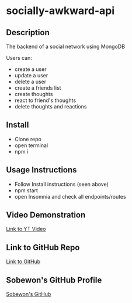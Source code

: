 # socially-awkward-api

## Description
The backend of a social network using MongoDB

Users can:
- create a user
- update a user
- delete a user
- create a friends list
- create thoughts
- react to friend's thoughts
- delete thoughts and reactions

## Install
- Clone repo
- open terminal
- npm i

## Usage Instructions

- Follow Install instructions (seen above)
- npm start
- open Insomnia and check all endpoints/routes

## Video Demonstration

[Link to YT Video](https://youtu.be/3hyoptyxHsY)


## Link to GitHub Repo

[Link to GitHub](https://github.com/sobewon/socially-awkward-api)


## Sobewon's GitHub Profile

[Sobewon's GitHub](https://github.com/sobewon)